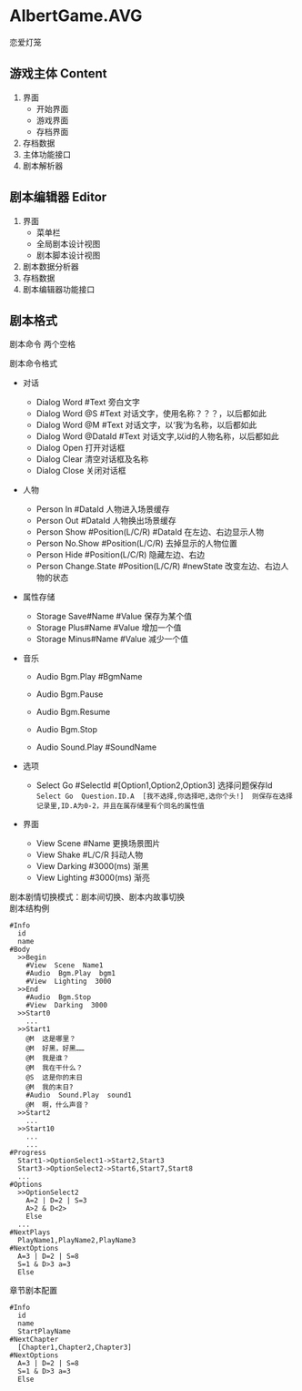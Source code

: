 # AlbertGame.AVG
恋爱灯笼  

## 游戏主体 Content
1.  界面
    - 开始界面
    - 游戏界面
    - 存档界面
2.  存档数据
3.  主体功能接口
4.  剧本解析器

## 剧本编辑器 Editor
1.  界面
    - 菜单栏
    - 全局剧本设计视图
    - 剧本脚本设计视图
2.  剧本数据分析器
3.  存档数据
4.  剧本编辑器功能接口

## 剧本格式
剧本命令 两个空格

剧本命令格式  

- 对话
  - Dialog  Word  #Text  旁白文字
  - Dialog  Word  @S  #Text  对话文字，使用名称？？？，以后都如此
  - Dialog  Word  @M  #Text  对话文字，以‘我’为名称，以后都如此
  - Dialog  Word  @DataId  #Text  对话文字,以id的人物名称，以后都如此
  - Dialog  Open  打开对话框
  - Dialog  Clear  清空对话框及名称
  - Dialog  Close  关闭对话框
  
- 人物
  - Person  In  #DataId 人物进入场景缓存
  - Person  Out  #DataId 人物换出场景缓存
  - Person  Show  #Position(L/C/R)  #DataId 在左边、右边显示人物
  - Person  No.Show  #Position(L/C/R)  去掉显示的人物位置
  - Person  Hide  #Position(L/C/R) 隐藏左边、右边
  - Person  Change.State  #Position(L/C/R)  #newState 改变左边、右边人物的状态
  
- 属性存储
  - Storage  Save#Name  #Value 保存为某个值
  - Storage  Plus#Name  #Value 增加一个值
  - Storage  Minus#Name  #Value 减少一个值

- 音乐
  - Audio  Bgm.Play  #BgmName
  - Audio  Bgm.Pause
  - Audio  Bgm.Resume
  - Audio  Bgm.Stop

  - Audio  Sound.Play #SoundName

- 选项
    - Select  Go  #SelectId  #[Option1,Option2,Option3]  选择问题保存Id
  `
  Select Go  Question.ID.A  [我不选择,你选择吧,选你个头!]  则保存在选择记录里,ID.A为0-2，并且在属存储里有个同名的属性值
  `

- 界面
  - View  Scene  #Name 更换场景图片
  - View  Shake  #L/C/R 抖动人物
  - View  Darking  #3000(ms)  渐黑
  - View  Lighting  #3000(ms)  渐亮

剧本剧情切换模式：剧本间切换、剧本内故事切换  
剧本结构例  
```
#Info
  id
  name
#Body
  >>Begin  
    #View  Scene  Name1
    #Audio  Bgm.Play  bgm1
    #View  Lighting  3000
  >>End  
    #Audio  Bgm.Stop
    #View  Darking  3000
  >>Start0  
  	...  
  >>Start1  
  	@M  这是哪里？  
  	@M  好黑，好黑……  
  	@M  我是谁？  
  	@M  我在干什么？  
    @S  这是你的末日
    @M  我的末日?
    #Audio  Sound.Play  sound1
    @M  啊，什么声音？
  >>Start2  
  	...  
  >>Start10  
  	...  
  	...  
#Progress  
  Start1->OptionSelect1->Start2,Start3
  Start3->OptionSelect2->Start6,Start7,Start8
  ...
#Options
  >>OptionSelect2
    A=2 | D=2 | S=3
    A>2 & D<2>
    Else
  ...   
#NextPlays
  PlayName1,PlayName2,PlayName3
#NextOptions
  A=3 | D=2 | S=8
  S=1 & D>3 a=3
  Else
```

章节剧本配置
```
#Info
  id
  name
  StartPlayName
#NextChapter
  [Chapter1,Chapter2,Chapter3]
#NextOptions
  A=3 | D=2 | S=8
  S=1 & D>3 a=3
  Else
```
